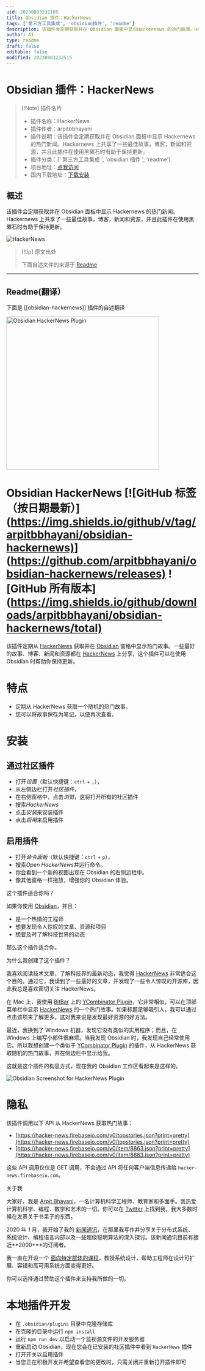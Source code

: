 ```yaml
---
uid: 20230803231105
title: Obsidian 插件：HackerNews
tags: ['第三方工具集成', 'obsidian插件', 'readme']
description: 该插件会定期获取并在 Obsidian 面板中显示Hackernews 的热门新闻。Hackernews 上共享了一些最佳故事，博客，新闻和资源，并且此插件在使用黑曜石时有助于保持更新。
author: AI
type: readme
draft: false
editable: false
modified: 20230803232515
---
```


# Obsidian 插件：HackerNews

> [!Note] 插件名片
> - 插件名称：HackerNews
> - 插件作者：arpitbbhayani
> - 插件说明：该插件会定期获取并在 Obsidian 面板中显示 Hackernews 的热门新闻。Hackernews 上共享了一些最佳故事，博客，新闻和资源，并且此插件在使用黑曜石时有助于保持更新。
> - 插件分类：[' 第三方工具集成 ', 'obsidian 插件 ', 'readme']
> - 项目地址：[点我访问](https://github.com/arpitbbhayani/obsidian-hackernews)
> - 国内下载地址：[下载安装](https://pkmer.cn/products/plugin/pluginMarket/?obsidian-hackernews)

## 概述

该插件会定期获取并在 Obsidian 面板中显示 Hackernews 的热门新闻。Hackernews 上共享了一些最佳故事，博客，新闻和资源，并且此插件在使用黑曜石时有助于保持更新。

![HackerNews](https://cdn.pkmer.cn/covers/obsidian-hackernews.PNG!pkmer)

> [!tip] 原文出处
>
>下面自述文件的来源于 [Readme](https://ghproxy.net/https://raw.githubusercontent.com/arpitbbhayani/obsidian-hackernews/master/README.md)
>

---

## Readme(翻译）

下面是 [[obsidian-hackernews]] 插件的自述翻译

<img src="https://user-images.githubusercontent.com/4745789/131798196-7946c290-b663-48ac-b7ae-bf9de27bb20c.png" alt="Obsidian HackerNews Plugin" width="400" />

# Obsidian HackerNews [![GitHub 标签（按日期最新）](<https://img.shields.io/github/v/tag/arpitbbhayani/obsidian-hackernews)>](<https://github.com/arpitbbhayani/obsidian-hackernews/releases)> ![GitHub 所有版本](<https://img.shields.io/github/downloads/arpitbbhayani/obsidian-hackernews/total)>

该插件定期从 [HackerNews](https://news.ycombinator.com/) 获取并在 [Obsidian](https://obsidian.md) 窗格中显示热门故事。一些最好的故事、博客、新闻和资源都在 [HackerNews](https://news.ycombinator.com/) 上分享，这个插件可以在使用 Obsidian 时帮助你保持更新。

# 特点

 - 定期从 HackerNews 获取一个随机的热门故事。
 - 您可以将故事保存为笔记，以便再次查看。

# 安装

## 通过社区插件

- 打开*设置*（默认快捷键：`ctrl` + `,`），
- 从左侧边栏打开*社区插件*，
- 在右侧窗格中，点击*浏览*，这将打开所有的社区插件
- 搜索*HackerNews*
- 点击*安装*来安装插件
- 点击*启用*来启用插件

## 启用插件

- 打开*命令面板*（默认快捷键：`ctrl` + `p`），
- 搜索*Open HackerNews*并运行命令。
- 你会看到一个新的视图出现在 Obsidian 的右侧边栏中。
- 像其他窗格一样拖放，增强你的 Obsidian 体验。

这个插件适合你吗？

如果你使用 [Obsidian](https://obsidian.md)，并且：

- 是一个热情的工程师
- 想要发现令人惊叹的文章、资源和项目
- 想要及时了解科技世界的动态

那么这个插件适合你。

为什么我创建了这个插件？

我喜欢阅读技术文章，了解科技界的最新动态，我觉得 [HackerNews](https://news.ycombinator.com/) 非常适合这个目的。通过它，我读到了一些最好的文章，并发现了一些令人惊叹的开源库，因此我总是喜欢密切关注 HackerNews。

在 Mac 上，我使用 [BitBar](https://xbarapp.com/) 上的 [YCombinator Plugin](https://github.com/martinsirbe/ycombinator-bitbar)，它非常相似，可以在顶部菜单栏中显示 [HackerNews](https://news.ycombinator.com/) 的一个热门故事。如果标题足够吸引人，我可以通过点击该项来了解更多。这对我来说是发现最好资源的好方法。

最近，我换到了 Windows 机器，发现它没有类似的实用程序；而且，在 Windows 上编写小部件很麻烦。当我发现 Obsidian 时，我发现自己经常使用它。所以我想创建一个类似于 [YCombinator Plugin](https://github.com/martinsirbe/ycombinator-bitbar) 的插件，从 HackerNews 获取随机的热门故事，并在侧边栏中显示给我。

这就是这个插件的构思方式，现在我的 Obsidian 工作区看起来是这样的。

![Obsidian Screenshot for HackerNews Plugin](https://user-images.githubusercontent.com/4745789/131978712-718691dd-57bb-48ea-bd4b-d8e182ec6c16.PNG)

# 隐私

该插件调用以下 API 从 HackerNews 获取热门故事：

 - [https://hacker-news.firebaseio.com/v0/topstories.json?print=pretty](https://hacker-news.firebaseio.com/v0/topstories.json?print=pretty)
 - [https://hacker-news.firebaseio.com/v0/item/8863.json?print=pretty](https://hacker-news.firebaseio.com/v0/item/8863.json?print=pretty)

这些 API 调用仅仅是 GET 调用，不会通过 API 将任何客户端信息传递给 `hacker-news.firebaseio.com`。

关于我

大家好，我是 [Arpit Bhayani](https://arpitbhayani.me/)，一名计算机科学工程师、教育家和多面手。我热爱计算机科学、编程、数学和艺术的一切。你可以在 [Twitter](https://twitter.com/arpit_bhayani) 上找到我，我大多数时候在发表关于书呆子的东西。

2020 年 1 月，我开始了我的 [新闻通讯](https://arpitbhayani.me/newsletter)，在那里我写作并分享关于分布式系统、系统设计、编程语言内部以及一些超级聪明算法的深入探讨。该新闻通讯目前有接近**2000+**的订阅者。

我一直在开设一个 [面向特定群体的课程](https://arpitbhayani.me/masterclass)，教授系统设计，帮助工程师在设计可扩展、容错和高可用系统方面变得更好。

你可以选择通过赞助这个插件来支持我所做的一切。

# 本地插件开发

- 在 `.obsidian/plugins` 目录中克隆存储库
- 在克隆的目录中运行 `npm install`
- 运行 `npm run dev` 以启动一个监视源文件的开发服务器
- 重新启动 Obsidian，现在您会在已安装的社区插件中看到 `HackerNews` 插件
- 打开开关以启用插件
- 当您正在积极开发并希望查看您的更改时，只需关闭并重新打开插件即可



